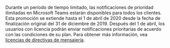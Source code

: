 Durante un período de tiempo limitado, las notificaciones de prioridad ilimitadas en Microsoft Teams estarán disponibles para todos los clientes. Esta promoción se extiende hasta el 1 de abril de 2020 desde la fecha de finalización original del 31 de diciembre de 2019. Después del 1 de abril, los usuarios con licencia podrán enviar notificaciones prioritarias de acuerdo con las condiciones de su plan. Para obtener más información, vea [licencias de directivas de mensajería](../teams-add-on-licensing/pri-message.md). 